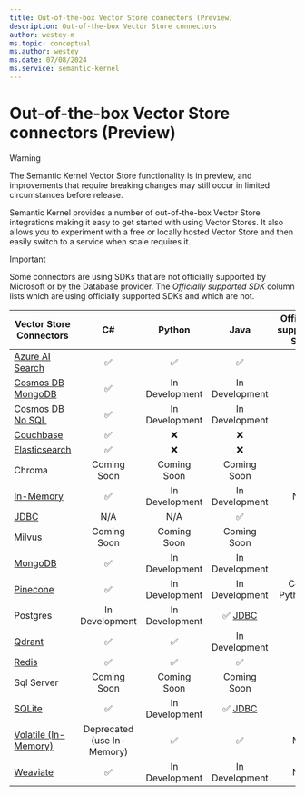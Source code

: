 ```yaml
---
title: Out-of-the-box Vector Store connectors (Preview)
description: Out-of-the-box Vector Store connectors
author: westey-m
ms.topic: conceptual
ms.author: westey
ms.date: 07/08/2024
ms.service: semantic-kernel
---
```

# Out-of-the-box Vector Store connectors (Preview)

> [!WARNING]
> The Semantic Kernel Vector Store functionality is in preview, and improvements that require breaking changes may still occur in limited circumstances before release.

Semantic Kernel provides a number of out-of-the-box Vector Store integrations making it easy to get started with using Vector Stores. It also allows you to experiment with a free or locally hosted Vector Store and then easily switch to a service when scale requires it.

> [!IMPORTANT]
> Some connectors are using SDKs that are not officially supported by Microsoft or by the Database provider. The *Officially supported SDK* column lists which are using officially supported SDKs and which are not.

| Vector Store Connectors                                    |  C#            | Python          | Java           | Officially supported SDK           |
|------------------------------------------------------------|:--------------:|:---------------:|:--------------:|:----------------------------------:|
| [Azure AI Search](./azure-ai-search-connector.md)          | ✅             | ✅             | ✅ | ✅                                |
| [Cosmos DB MongoDB](./azure-cosmosdb-mongodb-connector.md) | ✅             | In Development  | In Development | ✅                                |
| [Cosmos DB No SQL](./azure-cosmosdb-nosql-connector.md)    | ✅             | In Development  | In Development | ✅                                |
| [Couchbase](./couchbase-connector.md)                      | ✅             | ❌             | ❌             | ✅                                |
| [Elasticsearch](./elasticsearch-connector.md)              | ✅             | ❌             | ❌             | ✅                                |
| Chroma                                                     | Coming Soon     | Coming Soon    | Coming Soon    |                                    |
| [In-Memory](./inmemory-connector.md)                       | ✅             | In Development  | In Development | N/A                               |
| [JDBC](./jdbc-connector.md)                                | N/A             | N/A            | ✅ | ✅                                |
| Milvus                                                     | Coming Soon     | Coming Soon    | Coming Soon    |                                    |
| [MongoDB](./mongodb-connector.md)                          | ✅             | In Development  | In Development | ✅                                |
| [Pinecone](./pinecone-connector.md)                        | ✅             | In Development  | In Development | C#: ❌ Python: ✅                |
| Postgres                                                   | In Development | In Development  | ✅ [JDBC](./jdbc-connector.md) |                                    |
| [Qdrant](./qdrant-connector.md)                            | ✅             | ✅             | In Development | ✅                                |
| [Redis](./redis-connector.md)                              | ✅             | ✅             | ✅ | ✅                                |
| Sql Server                                                 | Coming Soon     | Coming Soon    | Coming Soon    |                                    |
| [SQLite](./sqlite-connector.md)                            | ✅             | In Development  | ✅ [JDBC](./jdbc-connector.md) | ✅                               |
| [Volatile (In-Memory)](./volatile-connector.md)            | Deprecated (use In-Memory) | ✅             | ✅ | N/A                                |
| [Weaviate](./weaviate-connector.md)                        | ✅             | In Development  | In Development | N/A                               |
